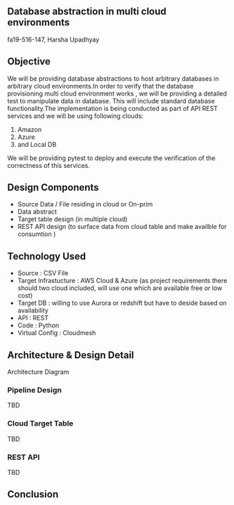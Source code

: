 ##  Database abstraction in multi cloud environments

fa19-516-147, Harsha Upadhyay

## Objective

We will be providing database abstractions to host arbitrary databases in arbitrary cloud environments.In order to verify that the database provisioning multi cloud environment works , we will be providing a detailed test to manipulate data in database. This will include standard database functionality.The implementation is being conducted as part of API REST services and we will be using following clouds: 
1. Amazon
1. Azure 
1. and Local DB

We will be providing pytest to deploy and execute the verification of the correctness of this services.

## Design Components 

* Source Data / File residing in cloud or On-prim
* Data abstract
* Target table design (in multiple cloud) 
* REST API design (to surface data from cloud table and make availble for consumtion )

## Technology Used

* Source : CSV File
* Target Infrastucture : AWS Cloud  & Azure (as project requirements there should two cloud included, will use one which are available free or low cost)
* Target DB : willing to use Aurora or redshift but have to deside based on availability
* API : REST
* Code : Python
* Virtual Config : Cloudmesh

## Architecture & Design Detail 

Architecture Diagram 

### Pipeline Design
   
TBD
 
### Cloud Target Table 

TBD

### REST API
TBD

## Conclusion
